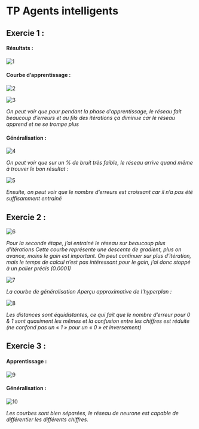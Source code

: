 # TP Agents intelligents

## Exercie 1 :

#### Résultats :
![1](img/1.png)

#### Courbe d’apprentissage :
![2](img/2.png)

![3](img/3.png)

*On peut voir que pour pendant la phase d’apprentissage, le réseau fait beaucoup d’erreurs et au fils des itérations ça diminue car le réseau apprend et ne se trompe plus*

#### Généralisation :
![4](img/4.png)

*On peut voir que sur un % de bruit très faible, le réseau arrive quand même à trouver le bon résultat :*

![5](img/5.png)

*Ensuite, on peut voir que le nombre d’erreurs est croissant car il n’a pas été suffisamment entrainé*

## Exercie 2 :
![6](img/6.png)

*Pour la seconde étape, j’ai entrainé le réseau sur beaucoup plus d’itérations*
*Cette courbe représente une descente de gradient, plus on avance, moins le gain est important.*
*On peut continuer sur plus d’itération, mais le temps de calcul n’est pas intéressant pour le gain, j’ai donc stoppé à un palier précis (0.0001)*

![7](img/7.png)

*La courbe de généralisation*
*Aperçu approximative de l’hyperplan :*

![8](img/8.png)

*Les distances sont équidistantes, ce qui fait que le nombre d’erreur pour 0 & 1 sont quasiment les mêmes et la confusion entre les chiffres est réduite (ne confond pas un « 1 » pour un « 0 » et inversement)*


## Exercie 3 :
#### Apprentissage :

![9](img/9.png)

#### Généralisation :

![10](img/10.png)

*Les courbes sont bien séparées, le réseau de neurone est capable de différentier les différents chiffres.*
